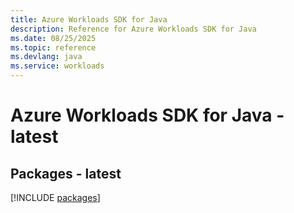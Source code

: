 ```yaml
---
title: Azure Workloads SDK for Java
description: Reference for Azure Workloads SDK for Java
ms.date: 08/25/2025
ms.topic: reference
ms.devlang: java
ms.service: workloads
---
```

# Azure Workloads SDK for Java - latest
## Packages - latest
[!INCLUDE [packages](workloads-index.md)]